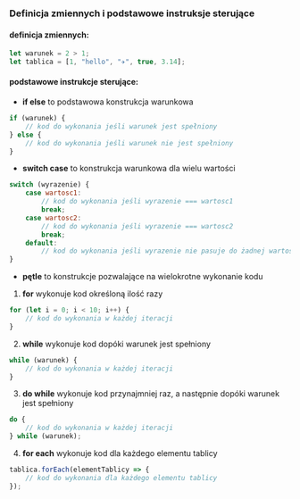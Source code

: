 ### Definicja zmiennych i podstawowe instruksje sterujące
#### definicja zmiennych:
``` js
let warunek = 2 > 1;
let tablica = [1, "hello", "✈️", true, 3.14];
```
#### podstawowe instrukcje sterujące:
 -  **if else** to podstawowa konstrukcja warunkowa
``` js
if (warunek) {
	// kod do wykonania jeśli warunek jest spełniony
} else {
	// kod do wykonania jeśli warunek nie jest spełniony
}
```
 - **switch case** to konstrukcja warunkowa dla wielu wartości
``` js
switch (wyrazenie) {
	case wartosc1:
		// kod do wykonania jeśli wyrazenie === wartosc1
		break;
	case wartosc2:
		// kod do wykonania jeśli wyrazenie === wartosc2
		break;
	default:
		// kod do wykonania jeśli wyrazenie nie pasuje do żadnej wartości
}
```
 - **pętle** to konstrukcje pozwalające na wielokrotne wykonanie kodu
 1. **for** wykonuje kod określoną ilość razy
``` js
for (let i = 0; i < 10; i++) {
	// kod do wykonania w każdej iteracji
}
```
 2. **while** wykonuje kod dopóki warunek jest spełniony
``` js
while (warunek) {
	// kod do wykonania w każdej iteracji
}
```
 3. **do while** wykonuje kod przynajmniej raz, a następnie dopóki warunek jest spełniony
``` js
do {
	// kod do wykonania w każdej iteracji
} while (warunek);
```
 4. **for each** wykonuje kod dla każdego elementu tablicy
``` js
tablica.forEach(elementTablicy => {
	// kod do wykonania dla każdego elementu tablicy
});
```